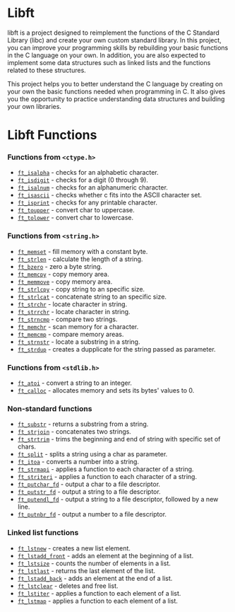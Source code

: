 # Libft
libft is a project designed to reimplement the functions of the C Standard Library (libc) and create your own custom standard library.
In this project, you can improve your programming skills by rebuilding your basic functions in the C language on your own.
In addition, you are also expected to implement some data structures such as linked lists and the functions related to these structures.

This project helps you to better understand the C language by creating on your own the basic functions needed when programming in C.
It also gives you the opportunity to practice understanding data structures and building your own libraries.

# Libft Functions

### Functions from `<ctype.h>`

- [`ft_isalpha`](src/ft_isalpha.c) - checks  for  an  alphabetic  character.
- [`ft_isdigit`](src/ft_isdigit.c) - checks for a digit (0 through 9).
- [`ft_isalnum`](src/ft_isalnum.c) - checks for an alphanumeric character.
- [`ft_isascii`](src/ft_isascii.c) - checks whether c fits into the ASCII character set.
- [`ft_isprint`](src/ft_isprint.c) - checks for any printable character.
- [`ft_toupper`](src/ft_toupper.c) - convert char to uppercase.
- [`ft_tolower`](src/ft_tolower.c) - convert char to lowercase.

### Functions from `<string.h>`

- [`ft_memset`](src/ft_memset.c) - fill memory with a constant byte.
- [`ft_strlen`](src/ft_strlen.c) - calculate the length of a string.
- [`ft_bzero`](src/ft_bzero.c) - zero a byte string.
- [`ft_memcpy`](src/ft_memcpy.c) - copy memory area.
- [`ft_memmove`](src/ft_memmove.c) - copy memory area.
- [`ft_strlcpy`](src/ft_strlcpy.c) - copy string to an specific size.
- [`ft_strlcat`](src/ft_strlcat.c) - concatenate string to an specific size.
- [`ft_strchr`](src/ft_strchr.c) - locate character in string.
- [`ft_strrchr`](src/ft_strrchr.c) - locate character in string.
- [`ft_strncmp`](src/ft_strncmp.c) - compare two strings.
- [`ft_memchr`](src/ft_memchr.c) - scan memory for a character.
- [`ft_memcmp`](src/ft_memcmp.c) - compare memory areas.
- [`ft_strnstr`](src/ft_strnstr.c) - locate a substring in a string.
- [`ft_strdup`](src/ft_strdup.c) - creates a dupplicate for the string passed as parameter.

### Functions from `<stdlib.h>`
- [`ft_atoi`](src/ft_atoi.c) - convert a string to an integer.
- [`ft_calloc`](src/ft_calloc.c) - allocates memory and sets its bytes' values to 0.

### Non-standard functions
- [`ft_substr`](src/ft_substr.c) - returns a substring from a string.
- [`ft_strjoin`](src/ft_strjoin.c) - concatenates two strings.
- [`ft_strtrim`](src/ft_strtrim.c) - trims the beginning and end of string with specific set of chars.
- [`ft_split`](src/ft_split.c) - splits a string using a char as parameter.
- [`ft_itoa`](src/ft_itoa.c) - converts a number into a string.
- [`ft_strmapi`](src/ft_strmapi.c) - applies a function to each character of a string.
- [`ft_striteri`](src/ft_striteri.c) - applies a function to each character of a string.
- [`ft_putchar_fd`](src/ft_putchar_fd.c) - output a char to a file descriptor.
- [`ft_putstr_fd`](src/ft_putstr_fd.c) - output a string to a file descriptor.
- [`ft_putendl_fd`](src/ft_putendl_fd.c) - output a string to a file descriptor, followed by a new line.
- [`ft_putnbr_fd`](src/ft_putnbr_fd.c) - output a number to a file descriptor.

### Linked list functions

- [`ft_lstnew`](src/ft_lstnew.c) - creates a new list element.
- [`ft_lstadd_front`](src/ft_lstadd_front.c) - adds an element at the beginning of a list.
- [`ft_lstsize`](src/ft_lstsize.c) - counts the number of elements in a list.
- [`ft_lstlast`](src/ft_lstlast.c) - returns the last element of the list.
- [`ft_lstadd_back`](src/ft_lstadd_back.c) - adds an element at the end of a list.
- [`ft_lstclear`](src/ft_lstclear.c) - deletes and free list.
- [`ft_lstiter`](src/ft_lstiter.c) - applies a function to each element of a list.
- [`ft_lstmap`](src/ft_lstmap.c) - applies a function to each element of a list.
